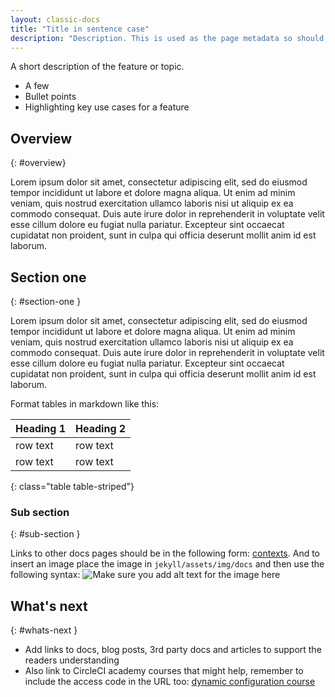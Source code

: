 ```yaml
---
layout: classic-docs
title: "Title in sentence case"
description: "Description. This is used as the page metadata so should be a unique accurate summary of the page in 100-180 chars."
---
```


A short description of the feature or topic.

* A few
* Bullet points 
* Highlighting key use cases for a feature

## Overview
{: #overview}

Lorem ipsum dolor sit amet, consectetur adipiscing elit, sed do eiusmod tempor incididunt ut labore et dolore magna aliqua. Ut enim ad minim veniam, quis nostrud exercitation ullamco laboris nisi ut aliquip ex ea commodo consequat. Duis aute irure dolor in reprehenderit in voluptate velit esse cillum dolore eu fugiat nulla pariatur. Excepteur sint occaecat cupidatat non proident, sunt in culpa qui officia deserunt mollit anim id est laborum.

## Section one
{: #section-one }

Lorem ipsum dolor sit amet, consectetur adipiscing elit, sed do eiusmod tempor incididunt ut labore et dolore magna aliqua. Ut enim ad minim veniam, quis nostrud exercitation ullamco laboris nisi ut aliquip ex ea commodo consequat. Duis aute irure dolor in reprehenderit in voluptate velit esse cillum dolore eu fugiat nulla pariatur. Excepteur sint occaecat cupidatat non proident, sunt in culpa qui officia deserunt mollit anim id est laborum.

Format tables in markdown like this:

| Heading 1 | Heading 2 |
| --------- | --------- |
| row text  | row text  |
| row text  | row text  |
{: class="table table-striped"}

### Sub section
{: #sub-section }

Links to other docs pages should be in the following form:
[contexts]({{site.baseurl}}/2.0/contexts). And to insert an image place the
image in `jekyll/assets/img/docs` and then use the following syntax:
![Make sure you add alt text for the image here]({{site.baseurl}}/assets/img/docs/env-vars-example-ui.png "You can also add a title for the image here")

## What's next
{: #whats-next }

* Add links to docs, blog posts, 3rd party docs and articles to support the readers understanding
* Also link to CircleCI academy courses that might help, remember to include the access code in the URL too: [dynamic configuration course](https://academy.circleci.com/dynamic-config?access_code=public-2021) 
